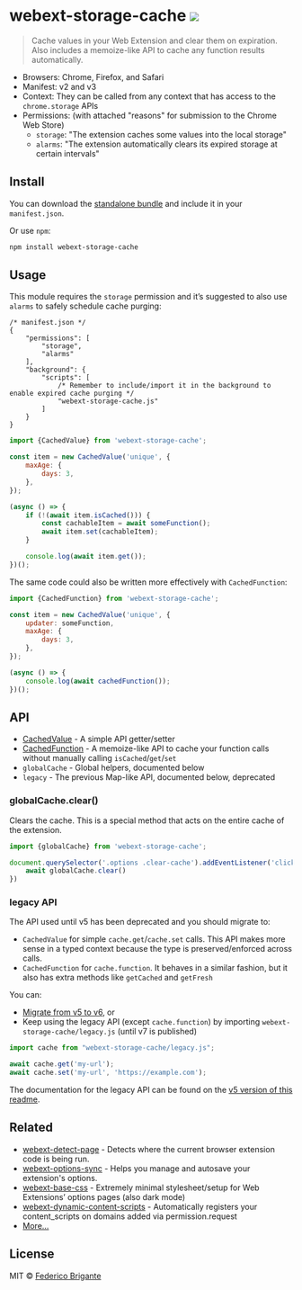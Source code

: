 # webext-storage-cache [![](https://img.shields.io/npm/v/webext-storage-cache.svg)](https://www.npmjs.com/package/webext-storage-cache)

> Cache values in your Web Extension and clear them on expiration. Also includes a memoize-like API to cache any function results automatically.

- Browsers: Chrome, Firefox, and Safari
- Manifest: v2 and v3
- Context: They can be called from any context that has access to the `chrome.storage` APIs
- Permissions: (with attached "reasons" for submission to the Chrome Web Store)
	- `storage`: "The extension caches some values into the local storage"
	- `alarms`: "The extension automatically clears its expired storage at certain intervals"

## Install

You can download the [standalone bundle](https://bundle.fregante.com/?pkg=webext-storage-cache&global=window) and include it in your `manifest.json`.

Or use `npm`:

```sh
npm install webext-storage-cache
```

## Usage

This module requires the `storage` permission and it’s suggested to also use `alarms` to safely schedule cache purging:

```json5
/* manifest.json */
{
	"permissions": [
		"storage",
		"alarms"
	],
	"background": {
		"scripts": [
			/* Remember to include/import it in the background to enable expired cache purging */
			"webext-storage-cache.js"
		]
	}
}
```

```js
import {CachedValue} from 'webext-storage-cache';

const item = new CachedValue('unique', {
	maxAge: {
		days: 3,
	},
});

(async () => {
	if (!(await item.isCached())) {
		const cachableItem = await someFunction();
		await item.set(cachableItem);
	}

	console.log(await item.get());
})();
```

The same code could also be written more effectively with `CachedFunction`:

```js
import {CachedFunction} from 'webext-storage-cache';

const item = new CachedValue('unique', {
	updater: someFunction,
	maxAge: {
		days: 3,
	},
});

(async () => {
	console.log(await cachedFunction());
})();
```

## API

- [CachedValue](./source/cached-value.md) - A simple API getter/setter
- [CachedFunction](./source/cached-function.md) - A memoize-like API to cache your function calls without manually calling `isCached`/`get`/`set`
- `globalCache` - Global helpers, documented below
- `legacy` - The previous Map-like API, documented below, deprecated

### globalCache.clear()

Clears the cache. This is a special method that acts on the entire cache of the extension.

```js
import {globalCache} from 'webext-storage-cache';

document.querySelector('.options .clear-cache').addEventListener('click', async () => {
	await globalCache.clear()
})
```

### legacy API

The API used until v5 has been deprecated and you should migrate to:

- `CachedValue` for simple `cache.get`/`cache.set` calls. This API makes more sense in a typed context because the type is preserved/enforced across calls.
- `CachedFunction` for `cache.function`. It behaves in a similar fashion, but it also has extra methods like `getCached` and `getFresh`

You can:

- [Migrate from v5 to v6](https://github.com/fregante/webext-storage-cache/releases/v6.0.0), or
- Keep using the legacy API (except `cache.function`) by importing `webext-storage-cache/legacy.js` (until v7 is published)

```js
import cache from "webext-storage-cache/legacy.js";

await cache.get('my-url');
await cache.set('my-url', 'https://example.com');
```

The documentation for the legacy API can be found on the [v5 version of this readme](https://github.com/fregante/webext-storage-cache/blob/v5.1.1/readme.md#api).

## Related

- [webext-detect-page](https://github.com/fregante/webext-detect-page) - Detects where the current browser extension code is being run.
- [webext-options-sync](https://github.com/fregante/webext-options-sync) - Helps you manage and autosave your extension's options.
- [webext-base-css](https://github.com/fregante/webext-base-css) - Extremely minimal stylesheet/setup for Web Extensions’ options pages (also dark mode)
- [webext-dynamic-content-scripts](https://github.com/fregante/webext-dynamic-content-scripts) - Automatically registers your content_scripts on domains added via permission.request
- [More…](https://github.com/fregante/webext-fun)

## License

MIT © [Federico Brigante](https://fregante.com)
